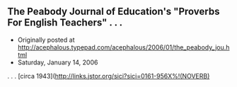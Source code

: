 ## The Peabody Journal of Education's "Proverbs For English Teachers" . . .

 * Originally posted at http://acephalous.typepad.com/acephalous/2006/01/the_peabody_jou.html
 * Saturday, January 14, 2006



. . . [circa 1943](http://links.jstor.org/sici?sici=0161-956X%!(NOVERB)